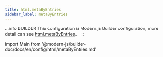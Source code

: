 ```yaml
---
title: html.metaByEntries
sidebar_label: metaByEntries
---
```


:::info BUILDER
This configuration is Modern.js Builder configuration, more detail can see [html.metaByEntries](https://modernjs.dev/builder/en/api/config-html.html#html-metabyentries)。
:::

import Main from '@modern-js/builder-doc/docs/en/config/html/metaByEntries.md'

<Main />
